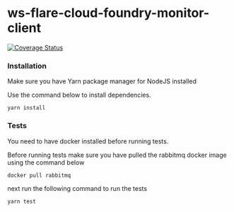 # ws-flare-cloud-foundry-monitor-client

[![Coverage Status](https://coveralls.io/repos/github/ws-flare/ws-flare-cloudfoundry-monitor-client/badge.svg?branch=master)](https://coveralls.io/github/ws-flare/ws-flare-cloudfoundry-monitor-client?branch=master)

### Installation

Make sure you have Yarn package manager for NodeJS installed

Use the command below to install dependencies.

```
yarn install
```

### Tests

You need to have docker installed before running tests. 

Before running tests make sure you have pulled the rabbitmq docker image using the command below

```
docker pull rabbitmq
```

next run the following command to run the tests

```
yarn test
```
